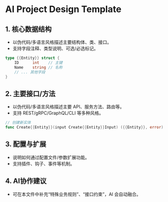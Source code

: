 # AI Project Design Template

## 1. 核心数据结构
- 以伪代码/多语言风格描述主要结构体、类、接口。
- 支持字段注释、类型说明、可选/必选标记。

```go
type {{Entity}} struct {
    ID      int    // 主键
    Name    string // 名称
    // ... 其他字段
}
```

## 2. 主要接口/方法
- 以伪代码/多语言风格描述主要 API、服务方法、路由等。
- 支持 REST/gRPC/GraphQL/CLI 等多种风格。

```go
// 创建新实体
func Create{{Entity}}(input Create{{Entity}}Input) ({{Entity}}, error)
```

## 3. 配置与扩展
- 说明如何通过配置文件/参数扩展功能。
- 支持插件、钩子、事件等机制。

## 4. AI协作建议
- 可在本文件中补充“特殊业务规则”、“接口约束”，AI 会自动融合。